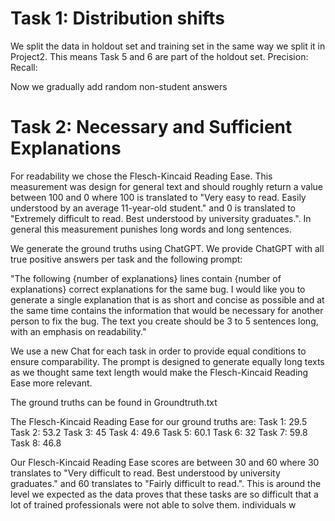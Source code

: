 # Task 1: Distribution shifts

We split the data in holdout set and training set in the same way we split it in Project2. 
This means Task 5 and 6 are part of the holdout set.
Precision:
Recall:

Now we gradually add random non-student answers


# Task 2: Necessary and Sufficient Explanations

For readability we chose the Flesch-Kincaid Reading Ease. This measurement was design for general text
and should roughly return a value between 100 and 0 where 100 is translated to
"Very easy to read. Easily understood by an average 11-year-old student." and 0 is translated to
"Extremely difficult to read. Best understood by university graduates.". In general this measurement 
punishes long words and long sentences.

We generate the ground truths using ChatGPT.
We provide ChatGPT with all true positive answers per task and the following prompt:

"The following {number of explanations} lines contain {number of explanations} correct explanations
for the same bug. I would like you to generate a single explanation that is as short and
concise as possible and at the same time contains the information that would be necessary for
another person to fix the bug. The text you create should be 3 to 5 sentences long,
with an emphasis on readability."

We use a new Chat for each task in order to provide equal conditions to ensure comparability.
The prompt is designed to generate equally long texts as we thought same text length would make the
Flesch-Kincaid Reading Ease more relevant.

The ground truths can be found in Groundtruth.txt

The Flesch-Kincaid Reading Ease for our ground truths are:
Task 1: 29.5
Task 2: 53.2
Task 3: 45
Task 4: 49.6
Task 5: 60.1
Task 6: 32
Task 7: 59.8
Task 8: 46.8

Our Flesch-Kincaid Reading Ease scores are between 30 and 60 where 30 translates
to "Very difficult to read. Best understood by university graduates." and 60 translates to 
"Fairly difficult to read.". This is around the level we expected as the data proves that these tasks
are so difficult that a lot of trained professionals were not able to solve them.
individuals w
